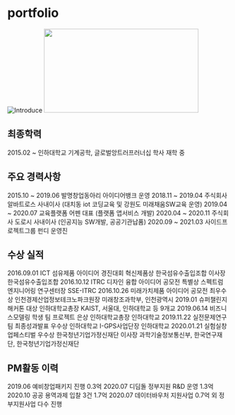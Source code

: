 # portfolio

![Introduce](https://user-images.githubusercontent.com/75192176/236625229-31158444-2a6b-4e3d-b89e-04944851b499.png)
<img src="https://user-images.githubusercontent.com/75192176/236625229-31158444-2a6b-4e3d-b89e-04944851b499.png"  width="350" height="190">

## 최종학력
2015.02 ~ 인하대학교 기계공학, 글로벌앙트러프러너십 학사 재학 중

## 주요 경력사항
2015.10 ~ 2019.06 발명창업동아리 아이디어뱅크 운영
2018.11 ~ 2019.04 주식회사 알바트로스 사내이사 (대치동 iot 코딩교육 및 강원도 미래채움SW교육 운영)
2019.04 ~ 2020.07 교육플랫폼 어펜 대표 (플랫폼 앱서비스 개발)
2020.04 ~ 2020.11 주식회사 도로시 사내이사 (인공지능 SW개발, 공공기관납품)
2020.09 ~ 2021.03 사이드프로젝트그룹 펀디 운영진

## 수상 실적
2016.09.01	ICT 섬유제품 아이디어 경진대회	혁신제품상	한국섬유수출입조합 이사장	한국섬유수출입조합
2016.10.12	ITRC 디자인 융합 아이디어 공모전	특별상	스펙트럼 엔지니어링 연구센터장	SSE-ITRC
2016.10.26	미래가치제품 아이디어 공모전	최우수상	인천경제산업정보테크노파크원장	미래창조과학부, 인천광역시
2019.01	슈퍼챌린지해커톤	대상	인하대학교총장	KAIST, 서울대, 인하대학교 등 9개교
2019.06.14	비즈니스모델링 학생 팀 프로젝트	은상	인하대학교총장	인하대학교
2019.11.22	실전문제연구팀 최종성과발표	우수상	인하대학교 I-GPS사업단장	인하대학교
2020.01.21	실험실창업페스티벌	우수상	한국청년기업가정신재단 이사장	과학기술정보통신부, 한국연구재단, 한국청년기업가정신재단


## PM활동 이력
2019.06 예비창업패키지 진행 0.3억
2020.07 디딤돌 정부지원 R&D 운영 1.3억
2020.10 공공 용역과제 입찰 3건 1.7억
2020.07 데이터바우처 지원사업 0.7억
외 정부지원사업 다수 진행
